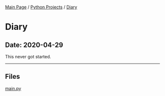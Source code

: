 [Main Page](/) / [Python Projects](/python) / [Diary](/python/2020-04-09_Command_Line)

# Diary

## Date: 2020-04-29

This never got started.

-----

## Files

[main.py](main.py)